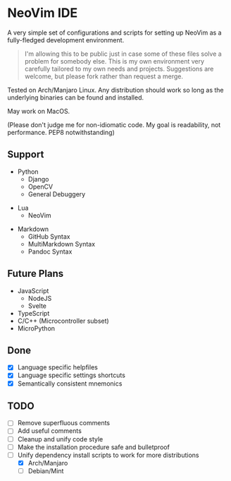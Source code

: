# NeoVim IDE

A very simple set of configurations and scripts for setting up NeoVim as a fully-fledged development environment.

> I'm allowing this to be public just in case some of these files solve a problem for somebody else. This is my own environment very carefully tailored to my own needs and projects. Suggestions are welcome, but please fork rather than request a merge.

Tested on Arch/Manjaro Linux. Any distribution should work so long as the underlying binaries can be found and installed. 

May work on MacOS.

(Please don't judge me for non-idiomatic code. My goal is readability, not performance. PEP8 notwithstanding)


## Support
- Python
  - Django
  * OpenCV
  * General Debuggery
* Lua
  * NeoVim
- Markdown
  * GitHub Syntax
  * MultiMarkdown Syntax
  * Pandoc Syntax

## Future Plans
  * JavaScript
    * NodeJS
    * Svelte
  * TypeScript
  * C/C++ (Microcontroller subset)
  * MicroPython

## Done
- [x] Language specific helpfiles
- [x] Language specific settings shortcuts
- [x] Semantically consistent mnemonics

## TODO
* [ ] Remove superfluous comments
* [ ] Add useful comments
* [ ] Cleanup and unify code style
* [ ] Make the installation procedure safe and bulletproof
* [ ] Unify dependency install scripts to work for more distributions
    * [x] Arch/Manjaro
    * [ ] Debian/Mint
